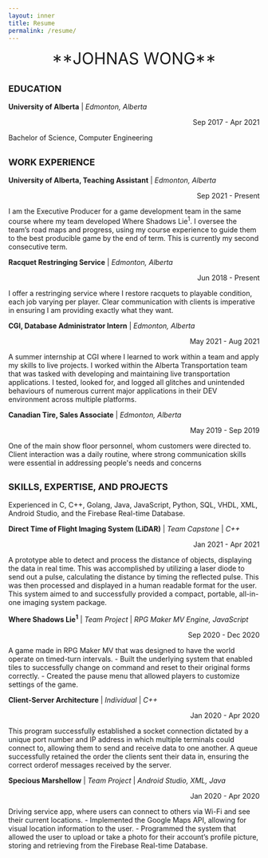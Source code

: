 ```yaml
---
layout: inner
title: Resume
permalink: /resume/
---
```

<p align="center">
<!-- <embed src="/img/Johnas-Wong-Resume.pdf" type="application/pdf" width="900" height="1050">  -->
<font size="6"> **JOHNAS WONG**</font> </p>

<font size="4"> **EDUCATION** </font>
---
**University of Alberta** | _Edmonton, Alberta_ <p align="right"> Sep 2017 - Apr 2021 </p>
    Bachelor of Science, Computer Engineering

<font size="4"> WORK EXPERIENCE </font>
---
**University of Alberta, Teaching Assistant** | _Edmonton, Alberta_ <p align="right"> Sep 2021 - Present </p>
    I am the Executive Producer for a game development team in the same course where my team developed Where Shadows Lie<sup>1</sup>. I oversee the team’s road maps and progress, using my course experience to guide them to the best producible game by the end of term. This is currently my second consecutive term.

**Racquet Restringing Service** | _Edmonton, Alberta_ <p align="right"> Jun 2018 - Present </p>
    I offer a restringing service where I restore racquets to playable condition, each job varying per player. Clear communication with clients is imperative in ensuring I am providing exactly what they want.

**CGI, Database Administrator Intern** | _Edmonton, Alberta_ <p align="right"> May 2021 - Aug 2021 </p>
    A summer internship at CGI where I learned to work within a team and apply my skills to live projects. I worked within the Alberta Transportation team that was tasked with developing and maintaining live transportation applications. I tested, looked for, and logged all glitches and unintended behaviours of numerous current major applications in their DEV environment across multiple platforms.

**Canadian Tire, Sales Associate** | _Edmonton, Alberta_ <p align="right"> May 2019 - Sep 2019 </p>
    One of the main show floor personnel, whom customers were directed to. Client interaction was a daily routine, where strong communication skills were essential in addressing people's needs and concerns

<font size="4"> **SKILLS, EXPERTISE, AND PROJECTS** </font>
---
Experienced in C, C++, Golang, Java, JavaScript, Python, SQL, VHDL, XML, Android Studio, and the Firebase Real-time Database.

**Direct Time of Flight Imaging System (LiDAR)** | _Team Capstone_ | _C++_ <p align="right"> Jan 2021 - Apr 2021 </p>
    A prototype able to detect and process the distance of objects, displaying the data in real time. This was accomplished by utilizing a laser diode to send out a pulse, calculating the distance by timing the reflected pulse. This was then processed and displayed in a human readable format for the user. This system aimed to and successfully provided a compact, portable, all-in-one imaging system package.

**Where Shadows Lie<sup>1</sup>** | _Team Project_ | _RPG Maker MV Engine, JavaScript_ <p align="right"> Sep 2020 - Dec 2020 </p>
    A game made in RPG Maker MV that was designed to have the world operate on timed-turn intervals.
    -  Built the underlying system that enabled tiles to successfully change on command and reset to their original forms correctly.
    -  Created the pause menu that allowed players to customize settings of the game.

**Client-Server Architecture** | _Individual_ | _C++_ <p align="right"> Jan 2020 - Apr 2020 </p>
    This program successfully established a socket connection dictated by a unique port number and IP address in which multiple terminals could connect to, allowing them to send and receive data to one another. A queue successfully retained the order the clients sent their data in, ensuring the correct orderof messages received by the server.

**Specious Marshellow** | _Team Project_ | _Android Studio, XML, Java_ <p align="right"> Jan 2020 - Apr 2020 </p>
    Driving service app, where users can connect to others via Wi-Fi and see their current locations.
    - Implemented the Google Maps API, allowing for visual location information to the user.
    - Programmed the system that allowed the user to upload or take a photo for their account’s profile picture, storing and retrieving from the Firebase Real-time Database.